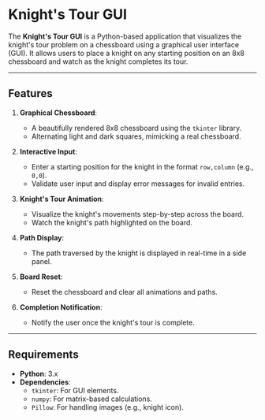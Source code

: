 # Knight's Tour GUI

The **Knight's Tour GUI** is a Python-based application that visualizes the knight's tour problem on a chessboard using a graphical user interface (GUI). It allows users to place a knight on any starting position on an 8x8 chessboard and watch as the knight completes its tour.

---

## Features

1. **Graphical Chessboard**:
   - A beautifully rendered 8x8 chessboard using the `tkinter` library.
   - Alternating light and dark squares, mimicking a real chessboard.

2. **Interactive Input**:
   - Enter a starting position for the knight in the format `row,column` (e.g., `0,0`).
   - Validate user input and display error messages for invalid entries.

3. **Knight's Tour Animation**:
   - Visualize the knight's movements step-by-step across the board.
   - Watch the knight's path highlighted on the board.

4. **Path Display**:
   - The path traversed by the knight is displayed in real-time in a side panel.

5. **Board Reset**:
   - Reset the chessboard and clear all animations and paths.

6. **Completion Notification**:
   - Notify the user once the knight's tour is complete.

---

## Requirements

- **Python**: 3.x
- **Dependencies**:
  - `tkinter`: For GUI elements.
  - `numpy`: For matrix-based calculations.
  - `Pillow`: For handling images (e.g., knight icon).
